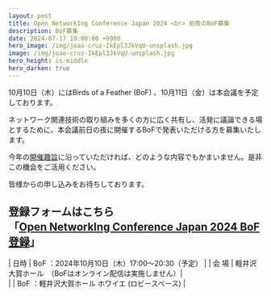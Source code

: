 ```yaml
---
layout: post
title: Open NetworkIng Conference Japan 2024 <br> 前夜のBoF募集
description: BoF募集
date: 2024-07-17 19:00:00 +0900
hero_image: /img/joao-cruz-IkEpl3JkVqU-unsplash.jpg
image: /img/joao-cruz-IkEpl3JkVqU-unsplash.jpg
hero_height: is-middle
hero_darken: true
---
```


10月10日（木）にはBirds of a Feather (BoF) 、10月11日（金）は本会議を予定しております。

ネットワーク関連技術の取り組みを多くの方に広く共有し、活発に議論できる場とするために、本会議前日の夜に開催するBoFで発表いただける方を募集いたします。  

今年の[開催趣旨](https://www.onic.jp/#%E9%96%8B%E5%82%AC%E8%B6%A3%E6%97%A8%E6%96%87)に沿っていただければ、どのような内容でもかまいません。是非この機会をご活用ください。

皆様からの申し込みをお待ちしております。  

## 登録フォームはこちら<br>「[Open NetworkIng Conference Japan 2024 BoF登録](https://forms.gle/eeAzi9u7AgvEHudx6)」

| 日時  | BoF ：2024年10月10日（木）17:00〜20:30（予定）           |
| 会 場 | 軽井沢　大賀ホール　（BoFはオンライン配信は実施しません）|  
|       | BoF ：軽井沢大賀ホール ホワイエ (ロビースペース)         |